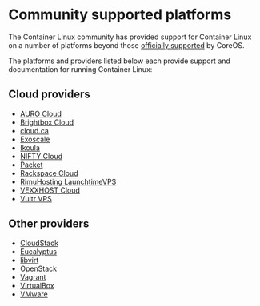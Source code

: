 # Community supported platforms

The Container Linux community has provided support for Container Linux on a number of platforms beyond those [officially supported][official-support] by CoreOS.

The platforms and providers listed below each provide support and documentation for running Container Linux:

## Cloud providers

* [AURO Cloud][auro]
* [Brightbox Cloud][brightbox]
* [cloud.ca][cloud-ca]
* [Exoscale][exoscale]
* [Ikoula][ikoula]
* [NIFTY Cloud][nifty]
* [Packet][packet]
* [Rackspace Cloud][rackspace]
* [RimuHosting LaunchtimeVPS][rimuhosting]
* [VEXXHOST Cloud][vexxhost]
* [Vultr VPS][vultr]

## Other providers

* [CloudStack][cloudstack]
* [Eucalyptus][eucalyptus]
* [libvirt][libvirt]
* [OpenStack][openstack]
* [Vagrant][vagrant]
* [VirtualBox][virtualbox]
* [VMware][vmware]


[auro]: booting-on-auro.md
[brightbox]: booting-on-brightbox.md
[cloud-ca]: booting-on-cloudca.md
[exoscale]: booting-on-exoscale.md
[ikoula]: booting-on-ikoula.md
[nifty]: booting-on-niftycloud.md
[openstack]: booting-on-openstack.md
[packet]: booting-on-packet.md
[rackspace]: booting-on-rackspace.md
[rimuhosting]: booting-on-launchtimevps.md
[vexxhost]: booting-on-vexxhost.md
[vultr]: booting-on-vultr.md
[cloudstack]: booting-on-cloudstack.md
[eucalyptus]: booting-on-eucalyptus.md
[libvirt]: booting-with-libvirt.md
[vagrant]: booting-on-vagrant.md
[virtualbox]: booting-on-virtualbox.md
[vmware]: booting-on-vmware.md
[official-support]: https://coreos.com/os/docs/latest/
